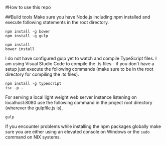 #How to use this repo

##Build tools
Make sure you have Node.js including npm installed and execute following statements in the root directory.

```
npm install -g bower
npm install -g gulp

npm install
bower install
```

I do not have configured gulp yet to watch and compile TypeScript files. I am using Visual Studio Code
to compile the .ts files - if you don't have a setup just execute the following commands (make sure to be
in the root directory for compiling the .ts files).

```
npm install -g typescript
tsc -p .
```

For serving a local light weight web server instance listening on localhost:8080 use the following command
in the project root directory (wherever the gulpfile.js is).

```
gulp
```

If you encounter problems while installing the npm packages globally make sure you are either
using an elevated console on Windows or the `sudo` command on NIX systems.